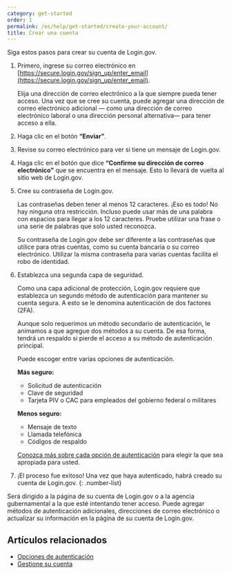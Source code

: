 ```yaml
---
category: get-started
order: 1
permalink: /es/help/get-started/create-your-account/
title: Crear una cuenta
---
```


Siga estos pasos para crear su cuenta de Login.gov.

1. Primero, ingrese su correo electrónico en [https://secure.login.gov/sign_up/enter_email](https://secure.login.gov/sign_up/enter_email).

   Elija una dirección de correo electrónico a la que siempre pueda tener acceso. Una vez que se cree su cuenta, puede agregar una dirección de correo electrónico adicional — como una dirección de correo electrónico laboral o una dirección personal alternativa— para tener acceso a ella.

1. Haga clic en el botón **“Enviar”**.
1. Revise su correo electrónico para ver si tiene un mensaje de Login.gov.
1. Haga clic en el botón que dice **“Confirme su dirección de correo electrónico”** que se encuentra en el mensaje. Esto lo llevará de vuelta al sitio web de Login.gov.
1. Cree su contraseña de Login.gov.

   Las contraseñas deben tener al menos 12 caracteres. ¡Eso es todo! No hay ninguna otra restricción. Incluso puede usar más de una palabra con espacios para llegar a los 12 caracteres. Pruebe utilizar una frase o una serie de palabras que solo usted reconozca.

   Su contraseña de Login.gov debe ser diferente a las contraseñas que utilice para otras cuentas, como su cuenta bancaria o su correo electrónico. Utilizar la misma contraseña para varias cuentas facilita el robo de identidad.

1. Establezca una segunda capa de seguridad.

   Como una capa adicional de protección, Login.gov requiere que establezca un segundo método de autenticación para mantener su cuenta segura. A esto se le denomina autenticación de dos factores (2FA).

   Aunque solo requerimos un método secundario de autenticación, le animamos a que agregue dos métodos a su cuenta. De esa forma, tendrá un respaldo si pierde el acceso a su método de autenticación principal.

   Puede escoger entre varias opciones de autenticación.

   **Más seguro:**

   - Solicitud de autenticación
   - Clave de seguridad
   - Tarjeta PIV o CAC para empleados del gobierno federal o militares

   **Menos seguro:**

   - Mensaje de texto
   - Llamada telefónica
   - Códigos de respaldo

   [Conozca más sobre cada opción de autenticación](/es/help/get-started/authentication-options/) para elegir la que sea apropiada para usted.

1. ¡El proceso fue exitoso! Una vez que haya autenticado, habrá creado su cuenta de Login.gov.
{: .number-list}

Será dirigido a la página de su cuenta de Login.gov o a la agencia gubernamental a la que esté intentando tener acceso. Puede agregar métodos de autenticación adicionales, direcciones de correo electrónico o actualizar su información en la página de su cuenta de Login.gov.

## Artículos relacionados

- [Opciones de autenticación](/es/help/get-started/authentication-options/)
- [Gestione su cuenta](/es/help/manage-your-account/overview/)
